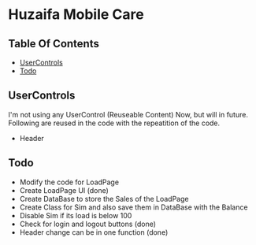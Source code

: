 # Huzaifa Mobile Care

## Table Of Contents
- [UserControls](#UserControls)
- [Todo](#Todo)

## UserControls
I'm not using any UserControl (Reuseable Content) Now, but will in future.
Following are reused in the code with the repeatition of the code.
- Header

## Todo
- Modify the code for LoadPage
- Create LoadPage UI (done)
- Create DataBase to store the Sales of the LoadPage
- Create Class for Sim and also save them in DataBase with the Balance
- Disable Sim if its load is below 100
- Check for login and logout buttons (done)
- Header change can be in one function (done)
